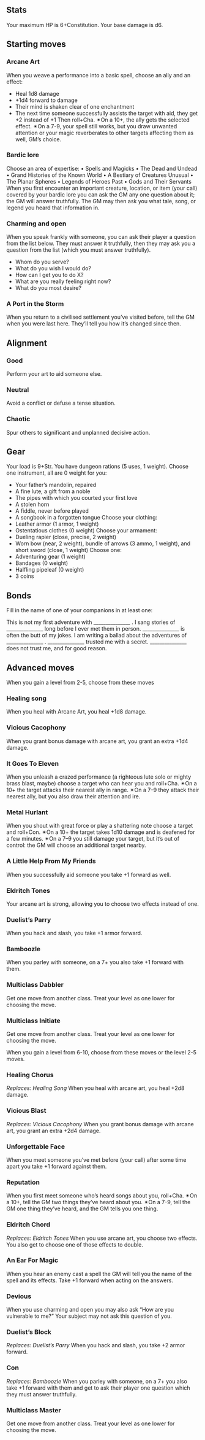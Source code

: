 ## Stats

Your maximum HP is 6+Constitution.
Your base damage is d6.

## Starting moves

### Arcane Art

When you weave a performance into a basic spell, choose an ally and an effect:

* Heal 1d8 damage
* +1d4 forward to damage
* Their mind is shaken clear of one enchantment
* The next time someone successfully assists the target with aid, they get +2 instead of +1
  Then roll+Cha. ✴On a 10+, the ally gets the selected effect. ✴On a 7-9, your spell still works, but you draw unwanted attention or your magic reverberates to other targets affecting them as well, GM’s choice.

### Bardic lore

Choose an area of expertise:
• Spells and Magicks
• The Dead and Undead
• Grand Histories of the Known World
• A Bestiary of Creatures Unusual
• The Planar Spheres
• Legends of Heroes Past
• Gods and Their Servants
When you first encounter an important creature, location, or item (your call) covered by your bardic lore you can ask the GM any one question about it; the GM will answer truthfully. The GM may then ask you what tale, song, or legend you heard that information in.

### Charming and open

When you speak frankly with someone, you can ask their player a question from the list below. They must answer it truthfully, then they may ask you a question from the list (which you must answer truthfully).

* Whom do you serve?
* What do you wish I would do?
* How can I get you to do X?
* What are you really feeling right now?
* What do you most desire?

### A Port in the Storm

When you return to a civilised settlement you’ve visited before, tell the GM when you were last here. They’ll tell you how it’s changed since then.

## Alignment

### Good

Perform your art to aid someone else.

### Neutral

Avoid a conflict or defuse a tense situation.

### Chaotic

Spur others to significant and unplanned decisive action.

## Gear

Your load is 9+Str. You have dungeon rations (5 uses, 1 weight). 
Choose one instrument, all are 0 weight for you:

* Your father’s mandolin, repaired
* A fine lute, a gift from a noble
* The pipes with which you courted your first love
* A stolen horn
* A fiddle, never before played
* A songbook in a forgotten tongue
  Choose your clothing:
* Leather armor (1 armor, 1 weight)
* Ostentatious clothes (0 weight)
  Choose your armament:
* Dueling rapier (close, precise, 2 weight)
* Worn bow (near, 2 weight), bundle of arrows (3 ammo, 1 weight), and short sword (close, 1 weight)
  Choose one:
* Adventuring gear (1 weight)
* Bandages (0 weight)
* Halfling pipeleaf (0 weight)
* 3 coins

## Bonds

Fill in the name of one of your companions in at least one:

This is not my first adventure with _______________ .
I sang stories of _______________ long before I ever met them
in person.
\_______________ is often the butt of my jokes.
I am writing a ballad about the adventures of _______________ .
\_______________ trusted me with a secret.
\_______________ does not trust me, and for good reason.

## Advanced moves

When you gain a level from 2-5, choose from these moves

### Healing song

When you heal with Arcane Art, you heal +1d8 damage.

### Vicious Cacophony

When you grant bonus damage with arcane art, you grant an extra +1d4 damage.

### It Goes To Eleven

When you unleash a crazed performance (a righteous lute solo or mighty brass blast, maybe) choose a target who can hear you and roll+Cha. ✴On a 10+ the target attacks their nearest ally in range. ✴On a 7–9 they attack their nearest ally, but you also draw their attention and ire.

### Metal Hurlant

When you shout with great force or play a shattering note choose a target and roll+Con. ✴On a 10+ the target takes 1d10 damage and is deafened for a few minutes. ✴On a 7–9 you still damage your target, but it’s out of control: the GM will choose an additional target nearby.

### A Little Help From My Friends

When you successfully aid someone you take +1 forward as well.

### Eldritch Tones

Your arcane art is strong, allowing you to choose two effects instead
of one.

### Duelist’s Parry

When you hack and slash, you take +1 armor forward.

### Bamboozle

When you parley with someone, on a 7+ you also take +1 forward with them.

### Multiclass Dabbler

Get one move from another class. Treat your level as one lower for choosing the move.

### Multiclass Initiate

Get one move from another class. Treat your level as one lower for choosing the move. 

When you gain a level from 6-10, choose from these moves or the level 2-5 moves.

### Healing Chorus

*Replaces: Healing Song*
When you heal with arcane art, you heal +2d8 damage. 

### Vicious Blast

*Replaces: Vicious Cacophony*
When you grant bonus damage with arcane art, you grant an extra +2d4 damage.

### Unforgettable Face

When you meet someone you’ve met before (your call) after some time apart you take +1 forward against them. 

### Reputation

When you first meet someone who’s heard songs about you, roll+Cha. ✴On a 10+, tell the GM two things they’ve heard about you. ✴On a 7-9, tell the GM one thing they’ve heard, and the GM tells you one thing.

### Eldritch Chord

*Replaces: Eldritch Tones*
When you use arcane art, you choose two effects. You also get to choose one of those effects to double.

### An Ear For Magic

When you hear an enemy cast a spell the GM will tell you the name of the spell and its effects. Take +1 forward when acting on the answers.

### Devious

When you use charming and open you may also ask “How are you vulnerable to me?” Your subject may not ask this question of you.

### Duelist’s Block

*Replaces: Duelist’s Parry*
When you hack and slash, you take +2 armor forward.

### Con

*Replaces: Bamboozle* 
When you parley with someone, on a 7+ you also take +1 forward with them and get to ask their player one question which they must answer truthfully.

### Multiclass Master

Get one move from another class. Treat your level as one lower for choosing the move.
